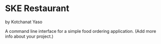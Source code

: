  # SKE Restaurant
 by Kotchanat Yaso

 A command line interface for a simple food ordering application.
 (Add more info about your project.)